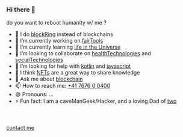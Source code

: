 
### Hi there 👋

do you want to reboot humanity w/ me ?

- 🔗 I do [blockRing][br] instead of blockchains
- 🔭 I’m currently working on [fairTools][1]
- 🌱 I’m currently learning [life in the Universe][2]
- 👯 I’m looking to collaborate on [healthTechnologies][3] and [socialTechnologies][4]
- 🤔 I’m looking for help with [kotlin][5] and [javascript][6]
- 🔷 I think [NFTs] are a great way to share knowledge
- 💬 Ask me about [blockchain][7]
- 📫 How to reach me: [+41 7676 0 0400](callto:+41767609400)
- 😄 Pronouns: ...
- ⚡ Fun fact: I am a caveManGeek/Hacker, and a loving Dad of [two]

<br><br>[contact me](mailto:michelc@gc-bank.org)


<!--
**michel47/michel47** is a ✨ _special_ ✨ repository because its `README.md` (this file) appears on your GitHub profile.

Here are some ideas to get you started:

-->


[1]: https://github.com/search?q=fairtools&type=Repositories
[2]: https://gitlab.com/holoverse4
[3]: https://healthium.gq
[4]: https://github.com/search?q=willforge&type=Users
[5]: https://github.com/search?q=kotlin-blockchain
[6]: https://github.com/search?q=irp_ipfs
[7]: https://github.com/search?q=user:michel47+blockchain

[br]: https://duckduckgo.com/?q=blockring+Mychelium+!g
[two]: https://duckduckgo.com/?q=%22Séraphina+and+Sébastien%22+!g
[NFTs]: https://opensea.io/doc-it
